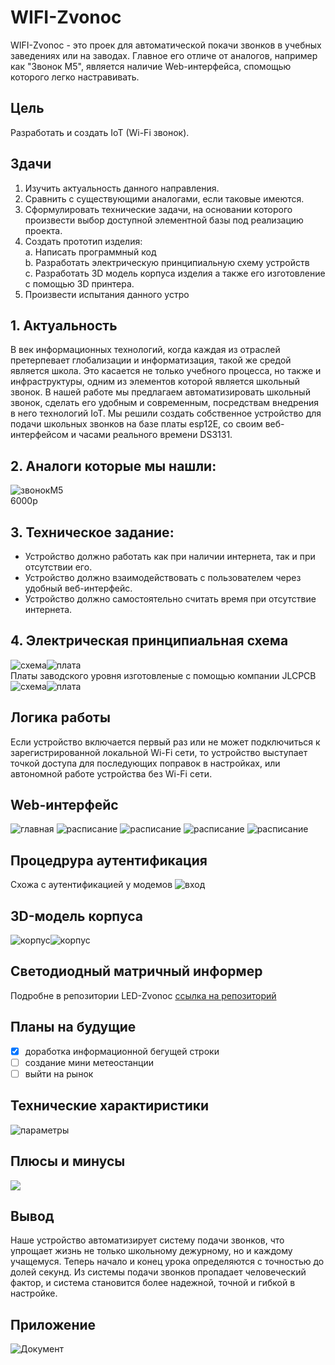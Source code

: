 # WIFI-Zvonoc
WIFI-Zvonoc - это проек для автоматической покачи звонков в учебных заведениях или на заводах. Главное его отличе от аналогов, например как "Звонок М5", является наличие Web-интерфейса, спомощью которого легко настравивать.
## Цель
Разработать и создать IoT (Wi-Fi звонок).
## Здачи
1. Изучить актуальность данного направления.
2. Сравнить с существующими аналогами, если таковые имеются.
3. Сформулировать технические задачи, на основании которого произвести выбор доступной элементной базы под реализацию проекта.
4. Создать прототип изделия:  
  a. Написать программный код  
  b. Разработать электрическую принципиальную схему устройств  
  c. Разработать 3D модель корпуса изделия а также  его изготовление с помощью 3D принтера.
6. Произвести испытания данного устро
## 1.   Актуальность 
В век информационных технологий, когда каждая из отраслей претерпевает глобализации и информатизация, такой же средой является школа. Это касается не только учебного процесса, но также и инфраструктуры, одним из элементов которой является школьный звонок. В нашей работе мы предлагаем автоматизировать школьный звонок, сделать его удобным и современным, посредствам внедрения в него технологий IoT. Мы решили создать собственное устройство для подачи школьных звонков на базе платы еsp12E, со своим веб-интерфейсом и часами реального времени DS3131.
## 2. Аналоги которые мы нашли:
![звонокМ5](Картинки/zm5.jpg)  
6000р
## 3. Техническое задание:
* Устройство должно работать как при наличии интернета, так и при отсутствии его.
* Устройство  должно взаимодействовать с пользователем через удобный веб-интерфейс.
* Устройство должно самостоятельно считать время при отсутствие интернета.  
## 4. Электрическая принципиальная схема
![схема](Картинки/схема.jpg)![плата](Картинки/плата.jpg)  
Платы заводского уровня изготовленые с помощью компании JLCPCB  
![схема](Картинки/фплата.jpg)![плата](Картинки/фплаты.jpg)
## Логика работы 
Если устройство включается первый раз или не может подключиться к зарегистрированной локальной Wi-Fi сети, то устройство выступает точкой доступа для последующих поправок в настройках, или автономной работе устройства без Wi-Fi сети.
## Web-интерфейс
![главная](Картинки/главная.jpg)
![расписание](Картинки/расписание.jpg)
![расписание](Картинки/настройки1.jpg)
![расписание](Картинки/настройки2.jpg)
![расписание](Картинки/настройки3.jpg)
## Процедрура аутентификация
Cхожа с аутентификацией у модемов
![вход](Картинки/вход.jpg)
## 3D-модель корпуса
![корпус](Картинки/корпус.jpg)![корпус](Картинки/фкорпус.jpg)
## Светодиодный матричный информер
Подробне в репозитории LED-Zvonoc
[ссылка на репозиторий](https://github.com/ddv11711/LED-Zvonoc)
## Планы на будущие
- [x] доработка информационной бегущей строки
- [ ] создание мини метеостанции
- [ ] выйти на рынок
## Технические характиристики
![параметры](Картинки/параметры.jpg)
## Плюсы и минусы
![](Картинки/плюсы.jpg)
## Вывод
Наше устройство автоматизирует систему подачи звонков, что упрощает жизнь не только школьному дежурному, но и каждому учащемуся. Теперь начало и конец урока определяются с точностью до долей секунд. Из системы подачи звонков пропадает человеческий фактор, и система становится более надежной, точной и гибкой в настройке. 
## Приложение
![Документ](Картинки/документ.jpg)
